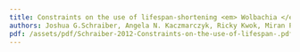 ```yaml
---
title: Constraints on the use of lifespan-shortening <em> Wolbachia </em> to control dengue fever
authors: Joshua G.Schraiber, Angela N. Kaczmarczyk, Ricky Kwok, Miran Park, Rachel Silverstein, Florentine U. Rutaganira, <b>Taruna Aggarwal </b>, Michael A. Schwemmer, Carole L. Hom, Richard K. Grosberg, Sebastian J. Schreiber 
pdf: /assets/pdf/Schraiber-2012-Constraints-on-the-use-of-lifespan-.pdf
---
```

